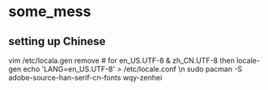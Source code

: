 # some_mess

## setting up Chinese
vim /etc/locala.gen
remove # for en_US.UTF-8 & zh_CN.UTF-8
then
locale-gen
echo 'LANG=en_US.UTF-8' > /etc/locale.conf \n
sudo pacman -S adobe-source-han-serif-cn-fonts wqy-zenhei

